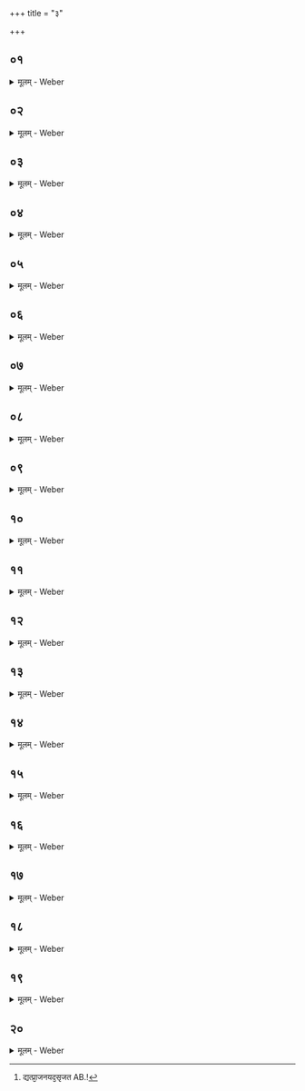 +++
title = "३"

+++


##  ०१
<details><summary>मूलम् - Weber</summary>

अ᳘थ सृ᳘ष्टीरु᳘पदधाति॥  
एतद्वै᳘ प्रजा᳘पतिः स᳘र्वाणि भूता᳘नि पाप्म᳘नो मृत्यो᳘र्मुॗक्त्वाकामयत प्रजाः᳘ सृजेय प्र᳘जायेये᳘ति॥
</details>

##  ०२
<details><summary>मूलम् - Weber</summary>

स᳘ प्राणा᳘नब्रवीत्॥  
युष्मा᳘भिः सॗहेमाः᳘ प्रजाः प्र᳘जनयानी᳘ति ते वै के᳘न स्तोष्यामह इ᳘ति म᳘या चैव᳘ युष्मा᳘भिश्चे᳘ति तथे᳘ति ते᳘ प्राणै᳘श्चैव᳘ प्रजा᳘पतिना चास्तुवत य᳘दु ह किं᳘ च देवाः᳘ कुर्व᳘ते स्तो᳘मेनैव त᳘त्कुर्वते यज्ञो वै स्तो᳘मो यज्ञे᳘नैव त᳘त्कुर्वते त᳘स्मादु स᳘र्वास्वेॗवास्तुवतास्तुवतेत्य᳘नुवर्तते॥
</details>

##  ०३
<details><summary>मूलम् - Weber</summary>

ए᳘कयास्तुवते᳘ति॥  
वाग्वा ए᳘का वाॗचैव त᳘दस्तुवत प्रजा᳘ अधीयन्ते᳘ति᳘ प्रजा अ᳘त्राधीयन्त प्रजा᳘पतिर᳘धिपतिरासीदि᳘ति प्रजा᳘पतिरत्रा᳘धिपतिरासीत्॥
</details>

##  ०४
<details><summary>मूलम् - Weber</summary>

तिसृ᳘भिरस्तुवते᳘ति॥  
त्र᳘यो वै᳘ प्राणाः᳘ प्राण᳘ उदानो᳘ व्यानस्तै᳘रेव त᳘दस्तुवत ब्र᳘ह्मासृज्यते᳘ति ब्रह्मा᳘त्रासृज्यत ब्र᳘ह्मणस्प᳘तिर᳘धिपतिरासीदि᳘ति ब्र᳘ह्मणस्प᳘तिरत्रा᳘धिपतिरासीत्॥
</details>

##  ०५
<details><summary>मूलम् - Weber</summary>

पञ्च᳘भिरस्तुवते᳘ति॥  
य᳘ एॗवेमे म᳘नःपञ्चमाः प्राणास्तै᳘रेव त᳘दस्तुवत भूता᳘न्यसृज्यन्ते᳘ति भूतान्य᳘त्रासृज्यन्त भूता᳘नाम् प᳘तिर᳘धिपतिरासीदि᳘ति भूता᳘नाम् प᳘तिरत्रा᳘धिपतिरासीत्॥
</details>

##  ०६
<details><summary>मूलम् - Weber</summary>

सप्त᳘भिरस्तुवते᳘ति॥  
य᳘ एॗवेमे᳘ सप्त᳘ शीर्ष᳘न्प्राणास्तै᳘रेव त᳘दस्तुवत सप्त ऋष᳘यो ऽसृज्यन्ते᳘ति सप्त ऽर्ष᳘यो ऽत्रासृज्यन्त धाता᳘धिपतिरासीदि᳘ति धातात्रा᳘धिपतिरासीत्॥
</details>

##  ०७
<details><summary>मूलम् - Weber</summary>

नव᳘भिरस्तुवते᳘ति॥  
न᳘व वै᳘ प्राणाः᳘ सप्त᳘ शीर्षन्न᳘वाञ्चौ द्वौ तै᳘रेव त᳘दस्तुवत पित᳘रो ऽसृज्यन्ते᳘ति पितरो᳘ ऽत्रासृज्यन्ता᳘दितिर᳘धिपत्न्यासीदित्य᳘दितिरत्रा᳘धिपत्न्यासीत्॥
</details>

##  ०८
<details><summary>मूलम् - Weber</summary>

एकादश᳘भिरस्तुवते᳘ति॥  
द᳘श प्राणा᳘ आॗत्मैकादशस्ते᳘नैव त᳘दस्तुवत ऋत᳘वो ऽसृज्यन्ते᳘त्यृतवो᳘ ऽत्रासृज्यन्तार्तवा अ᳘धिपतय आसन्नि᳘त्यार्तवा अत्रा᳘धिपतय आसन्॥
</details>

##  ०९
<details><summary>मूलम् - Weber</summary>

त्रयोदश᳘भिरस्तुवते᳘ति॥  
द᳘श प्राणा द्वे᳘ प्रतिष्ठे᳘ आत्मा᳘ त्रयोदशस्ते᳘नैव त᳘दस्तुवत मा᳘सा असृज्यन्ते᳘ति मा᳘सा अ᳘त्रासृज्यन्त संवत्सरो᳘ ऽधिपतिरासीदि᳘ति संवत्सरो ऽत्रा᳘धिपतिरासीत्॥
</details>

##  १०
<details><summary>मूलम् - Weber</summary>

पञ्चदश᳘भिरस्तुवते᳘ति॥  
द᳘श ह᳘स्त्या अङ्गु᳘लयश्चत्वा᳘रि दोर्बाहवा᳘णि य᳘दूर्ध्वं ना᳘भेस्त᳘त्पञ्चदशं ते᳘नैव त᳘दस्तुवत क्षत्र᳘मसृज्यते᳘ति क्षत्र᳘मसृज्यते᳘ति क्षत्रम᳘त्रासृज्यतेन्द्रो ऽधिपतिरासीदितीन्द्रो ऽत्रा᳘धिपतिरासीत्॥
</details>

##  ११
<details><summary>मूलम् - Weber</summary>

सप्तदश᳘भिरस्तुवते᳘ति॥  
द᳘श पा᳘द्या अङ्गु᳘लयश्चत्वा᳘र्यूर्वष्ठीवा᳘नि द्वे᳘ प्रतिष्ठे यद᳘वाङ्ना᳘भेस्त᳘त्सप्तदशं ते᳘नैव त᳘दस्तुवत ग्राम्याः᳘ पश᳘वो ऽसृज्यन्ते᳘ति ग्राम्याः᳘ पश᳘वो ऽत्रासृज्यन्त बृ᳘हस्प᳘तिर᳘धिपतिरासीदि᳘ति बृ᳘हस्प᳘तिरत्रा᳘धिपतिरासीत्॥
</details>

##  १२
<details><summary>मूलम् - Weber</summary>

नवदश᳘भिरस्तुवते᳘ति॥  
द᳘श ह᳘स्त्या अङ्गु᳘लयो न᳘व प्राणास्तै᳘रेव त᳘दस्तुवत शूद्रार्या᳘वसृज्येतामि᳘ति शूद्रार्याव᳘त्रासृज्येतामहोरात्रे अ᳘धिपत्नी आस्तामि᳘त्यहोरात्रे अत्रा᳘धिपत्नी आस्ताम्॥
</details>

##  १३
<details><summary>मूलम् - Weber</summary>

ए᳘कविंशत्यास्तुवते᳘ति॥  
द᳘श ह᳘स्त्या अङ्गु᳘लयो द᳘श पा᳘द्या आॗत्मैकविंशस्ते᳘नैव त᳘दस्तुवतै᳘कशफाः पश᳘वो ऽसृज्यन्तेत्ये᳘कशफाः पशवो᳘ ऽत्रासृज्यन्त व᳘रुणो᳘ ऽधिपतिरासीदि᳘ति व᳘रुणो ऽत्रा᳘धिपतिरासीत्॥
</details>

##  १४
<details><summary>मूलम् - Weber</summary>

त्र᳘योविंशत्यास्तुवतेति॥  
द᳘श ह᳘स्त्या अङ्गु᳘लयो द᳘श पा᳘द्या द्वे᳘ प्रतिष्ठे᳘ आत्मा᳘ त्रयोविंशस्ते᳘नैव त᳘दस्तुवत क्षुद्राः᳘ पश᳘वो ऽसृज्यन्ते᳘ति क्षुद्राः᳘ पशवो᳘ ऽत्रासृज्यन्त पूषा᳘धिपतिरासीदि᳘ति पूषा᳘धिपतिरासीत्॥
</details>

##  १५
<details><summary>मूलम् - Weber</summary>

प᳘ञ्चविंशत्यास्तुवते᳘ति॥  
द᳘श ह᳘स्त्या अङ्गु᳘लयो द᳘श पा᳘द्याश्चत्वार्य᳘ङ्गान्यात्मा᳘ पश्चविंशस्ते᳘नैव त᳘दस्तुवतारण्याः᳘ पश᳘वो ऽसृज्यन्ते᳘त्यारण्याः᳘ पशवो᳘ ऽत्रासृज्यन्त वायुर᳘धिपतिरासीदि᳘ति वायुरत्रा᳘धिपतिरासीत्॥
</details>

##  १६
<details><summary>मूलम् - Weber</summary>

सप्त᳘विंशत्यास्तुवते᳘ति॥  
द᳘श ह᳘स्त्या अङ्गु᳘लयो द᳘श पा᳘द्याश्चत्वार्य᳘ङ्गानि द्वे᳘ प्रतिष्ठे᳘ आत्मा᳘ सप्तविंशस्ते᳘नैव त᳘दस्तुवत द्या᳘वापृथिवीॗ व्यैतामि᳘ति द्या᳘वापृथिवी अ᳘त्रॗ व्यैतां व᳘सवो रुद्रा᳘ आदित्या᳘ अनुॗव्यायन्नि᳘ति व᳘सवो रुद्रा᳘ आदित्या अ᳘त्रानुॗव्यायंस्त᳘ एवा᳘धिपतय आसन्नि᳘ति त᳘ उ एवात्रा᳘धिपतय आसन्॥
</details>

##  १७
<details><summary>मूलम् - Weber</summary>

न᳘वविंशत्यास्तुवते᳘ति॥  
द᳘श ह᳘स्त्या अङ्गु᳘लयो द᳘श पा᳘द्या न᳘व प्राणास्तै᳘रेव त᳘दस्तुवत व᳘नस्प᳘तयो ऽसृज्यन्ते᳘ति व᳘नस्प᳘तयो᳘ ऽत्रासृज्यन्त सोमो᳘ ऽधिपतिरासीदि᳘ति सोमो ऽत्रा᳘धिपतिरासीत्॥
</details>

##  १८
<details><summary>मूलम् - Weber</summary>

ए᳘कत्रिंशतास्तुवते᳘ति॥  
द᳘श ह᳘स्त्या अङ्गु᳘लयो द᳘श पा᳘द्या द᳘श प्राणा᳘ आॗत्मैकत्रिंशस्ते᳘नैव त᳘दस्तुवत प्रजा᳘ असृज्यन्ते᳘ति प्रजा अ᳘त्रासृज्यन्त य᳘वाश्चा᳘यवाश्चा᳘धिपतय आसन्नि᳘ति पूर्वपक्षापरपक्षा᳘ एवात्रा᳘धिपतय आसन्॥
</details>

##  १९
<details><summary>मूलम् - Weber</summary>

त्र᳘यस्त्रिंशतास्तुवते᳘ति॥  
द᳘श ह᳘स्त्या अङ्गु᳘लयो द᳘श पा᳘द्या द᳘श प्राणा द्वे᳘ प्रतिष्ठे᳘ आत्मा᳘ त्रयस्त्रिंशस्ते᳘नैव त᳘दस्तुवत भूता᳘न्यशाम्यन्नि᳘ति स᳘र्वाणि भूतान्य᳘त्राशाम्यन्प्रजा᳘पतिः परमेष्ठ्य᳘धिपतिरासीदि᳘ति प्रजा᳘पतिः परमेष्ठ्यत्रा᳘धिपतिरासीत्॥
</details>

##  २०
<details><summary>मूलम् - Weber</summary>

ता वा᳘ एताः᳟॥  
सप्त᳘दशे᳘ष्टका उ᳘पदधाति सप्तदशो वै᳘ संवत्सरः᳘ प्रजा᳘पतिः स᳘ प्रजनयिता त᳘देते᳘न वै᳘ सप्तदशे᳘न संवत्सरे᳘ण प्रजा᳘पतिना प्रजनयिॗत्रैताः᳘ प्रजाः प्रा᳘जनयद्यत्प्रा᳘जनयद᳘सृजत [^wbr_1] तद्यद᳘सृजत त᳘स्मात्सृ᳘ष्टयस्ताः᳘ सृॗष्ट्वात्मन्प्रा᳘पादयत त᳘थैॗवैतद्य᳘जमान एते᳘न सप्तदशे᳘न संवत्सरे᳘ण प्रजा᳘पतिना प्रजनयिॗत्रैताः᳘ प्रजाः प्र᳘जनयति ताः᳘ सृॗष्ट्वात्मन्प्र᳘पादयते रेतःसि᳘चोर्वे᳘लया पृष्ट᳘यो वै᳘ रेतःसि᳘चौ म᳘ध्यमु पृष्ट᳘यो मध्यत᳘ एॗवास्मिन्नेताः᳘ प्रजाः प्र᳘पादयति सर्व᳘त उ᳘पदधाति सर्व᳘त एॗवास्मिन्नेताः᳘ प्रजाः प्र᳘पादयति॥  

[^wbr_1]: द्यत्प्रा᳘जनयद᳘सृजत AB.!
</details>